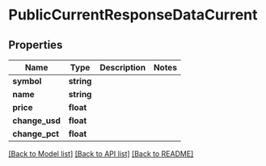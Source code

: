 # PublicCurrentResponseDataCurrent

## Properties
Name | Type | Description | Notes
------------ | ------------- | ------------- | -------------
**symbol** | **string** |  | 
**name** | **string** |  | 
**price** | **float** |  | 
**change_usd** | **float** |  | 
**change_pct** | **float** |  | 

[[Back to Model list]](../README.md#documentation-for-models) [[Back to API list]](../README.md#documentation-for-api-endpoints) [[Back to README]](../README.md)


